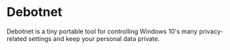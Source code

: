 # Debotnet
Debotnet is a tiny portable tool for controlling Windows 10's many privacy-related settings and keep your personal data private.
